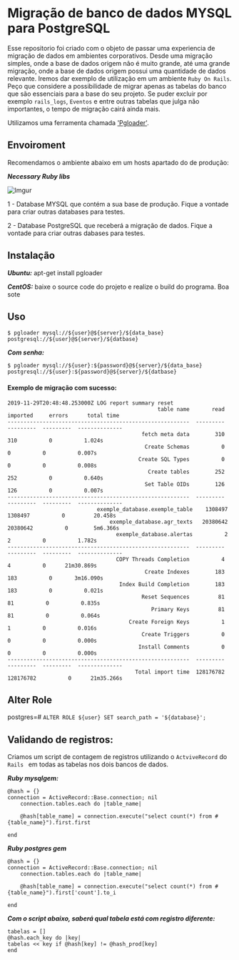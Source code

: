 
# Migração de banco de dados MYSQL para PostgreSQL

Esse repositorio foi criado com o objeto de passar uma experiencia de migração de dados em ambientes corporativos. Desde uma migração simples, onde a base de dados origem não é muito grande, até uma grande migração, onde a base de dados origem possui uma quantidade de dados relevante. Iremos dar exemplo de utilização em um ambiente `Ruby On Rails`. Peço que considere a possibilidade de migrar apenas as tabelas do banco que são essenciais para a base do seu projeto. Se puder excluir por exemplo `rails_logs`, `Eventos` e entre outras tabelas que julga não importantes, o tempo de migração cairá ainda mais.

Utilizamos uma ferramenta chamada ['Pgloader'](https://github.com/dimitri/pgloader).

## Envoiroment

Recomendamos o ambiente abaixo em um hosts apartado do de produção:

***Necessary Ruby libs***

![Imgur](https://i.imgur.com/rtUuXOl.jpg)

1 - Database MYSQL que contém a sua base de produção. Fique a vontade para criar outras databases para testes.

2 - Database PostgreSQL que receberá a migração de dados. Fique a vontade para criar outras dabases para testes.

## Instalação

***Ubuntu:***
apt-get install pgloader

***CentOS:***
baixe o source code do projeto e realize o build do programa. Boa sote

## Uso

`$ pgloader mysql://${user}@${server}/${data_base} postgresql://${user}@${server}/${datbase}`

***Com senha:***

`$ pgloader mysql://${user}:${password}@${server}/${data_base} postgresql://${user}:${password}@${server}/${datbase}`

#### Exemplo de migração com sucesso:

```
2019-11-29T20:48:48.253000Z LOG report summary reset
                                               table name       read   imported     errors      total time
---------------------------------------------------------  ---------  ---------  ---------  --------------
                                          fetch meta data        310        310          0          1.024s
                                           Create Schemas          0          0          0          0.007s
                                         Create SQL Types          0          0          0          0.008s
                                            Create tables        252        252          0          0.640s
                                           Set Table OIDs        126        126          0          0.007s
---------------------------------------------------------  ---------  ---------  ---------  --------------
                            exemple_database.exemple_table    1308497    1308497          0         20.458s
                                exemple_database.agr_texts   20380642   20380642          0        5m6.366s
                                  exemple_database.alertas          2          2          0          1.782s
---------------------------------------------------------  ---------  ---------  ---------  --------------
                                  COPY Threads Completion          4          4          0      21m30.869s
                                           Create Indexes        183        183          0       3m16.090s
                                   Index Build Completion        183        183          0          0.021s
                                          Reset Sequences         81         81          0          0.835s
                                             Primary Keys         81         81          0          0.064s
								      Create Foreign Keys          1          1          0          0.016s
                                          Create Triggers          0          0          0          0.000s
                                         Install Comments          0          0          0          0.000s
---------------------------------------------------------  ---------  ---------  ---------  --------------
                                        Total import time  128176782  128176782          0      21m35.266s

```

## Alter Role

postgres=# `ALTER ROLE ${user} SET search_path = '${database}';`



## Validando de registros:

Criamos um script de contagem de registros utilizando o `ActviveRecord` do `Rails ` em todas as tabelas nos dois bancos de dados.

***Ruby mysqlgem:***

```
@hash = {}
connection = ActiveRecord::Base.connection; nil
	connection.tables.each do |table_name|
	
	@hash[table_name] = connection.execute("select count(*) from #{table_name}").first.first

end
```

***Ruby postgres gem***

```
@hash = {}
connection = ActiveRecord::Base.connection; nil
	connection.tables.each do |table_name|
	
	@hash[table_name] = connection.execute("select count(*) from #{table_name}").first['count'].to_i

end
```

***Com o script abaixo, saberá qual tabela está com registro diferente:***
```
tabelas = []
@hash.each_key do |key|
tabelas << key if @hash[key] != @hash_prod[key]
end
```
